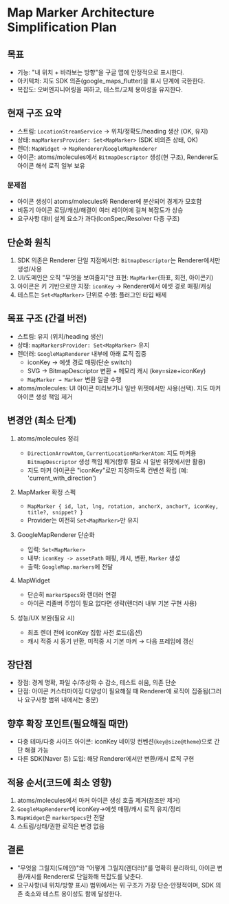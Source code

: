 # Map Marker Architecture Simplification Plan

## 목표
- 기능: "내 위치 + 바라보는 방향"을 구글 맵에 안정적으로 표시한다.
- 아키텍처: 지도 SDK 의존(google_maps_flutter)을 표시 단계에 국한한다.
- 복잡도: 오버엔지니어링을 피하고, 테스트/교체 용이성을 유지한다.

## 현재 구조 요약
- 스트림: `LocationStreamService` → 위치/정확도/heading 생산 (OK, 유지)
- 상태: `mapMarkersProvider: Set<MapMarker>` (SDK 비의존 상태, OK)
- 렌더: `MapWidget` → `MapRenderer`/`GoogleMapRenderer`
- 아이콘: atoms/molecules에서 `BitmapDescriptor` 생성(현 구조), Renderer도 아이콘 해석 로직 일부 보유

### 문제점
- 아이콘 생성이 atoms/molecules와 Renderer에 분산되어 경계가 모호함
- 비동기 아이콘 로딩/캐싱/해결이 여러 레이어에 걸쳐 복잡도가 상승
- 요구사항 대비 설계 요소가 과다(IconSpec/Resolver 다층 구조)

## 단순화 원칙
1. SDK 의존은 Renderer 단일 지점에서만: `BitmapDescriptor`는 Renderer에서만 생성/사용
2. UI/도메인은 오직 "무엇을 보여줄지"만 표현: `MapMarker`(좌표, 회전, 아이콘키)
3. 아이콘은 키 기반으로만 지정: `iconKey` → Renderer에서 에셋 경로 매핑/캐싱
4. 테스트는 `Set<MapMarker>` 단위로 수행: 플러그인 타입 배제

## 목표 구조 (간결 버전)
- 스트림: 유지 (위치/heading 생산)
- 상태: `mapMarkersProvider: Set<MapMarker>` 유지
- 렌더러: `GoogleMapRenderer` 내부에 아래 로직 집중
  - iconKey → 에셋 경로 매핑(단순 switch)
  - SVG → BitmapDescriptor 변환 + 메모리 캐시 (key=size+iconKey)
  - `MapMarker → Marker` 변환 일괄 수행
- atoms/molecules: UI 아이콘 미리보기나 일반 위젯에서만 사용(선택). 지도 마커 아이콘 생성 책임 제거

## 변경안 (최소 단계)
1) atoms/molecules 정리
   - `DirectionArrowAtom`, `CurrentLocationMarkerAtom`: 지도 마커용 `BitmapDescriptor` 생성 책임 제거(향후 필요 시 일반 위젯에서만 활용)
   - 지도 마커 아이콘은 "iconKey"로만 지정하도록 컨벤션 확립 (예: 'current_with_direction')

2) MapMarker 확정 스펙
   - `MapMarker { id, lat, lng, rotation, anchorX, anchorY, iconKey, title?, snippet? }`
   - Provider는 여전히 `Set<MapMarker>`만 유지

3) GoogleMapRenderer 단순화
   - 입력: `Set<MapMarker>`
   - 내부: `iconKey -> assetPath` 매핑, 캐시, 변환, `Marker` 생성
   - 출력: `GoogleMap.markers`에 전달

4) MapWidget
   - 단순히 `markerSpecs`와 렌더러 연결
   - 아이콘 리졸버 주입이 필요 없다면 생략(렌더러 내부 기본 구현 사용)

5) 성능/UX 보완(필요 시)
   - 최초 렌더 전에 iconKey 집합 사전 로드(옵션)
   - 캐시 적중 시 동기 반환, 미적중 시 기본 마커 → 다음 프레임에 갱신

## 장단점
- 장점: 경계 명확, 파일 수/추상화 수 감소, 테스트 쉬움, 의존 단순
- 단점: 아이콘 커스터마이징 다양성이 필요해질 때 Renderer에 로직이 집중됨(그러나 요구사항 범위 내에서는 충분)

## 향후 확장 포인트(필요해질 때만)
- 다중 테마/다중 사이즈 아이콘: iconKey 네이밍 컨벤션(`key@size@theme`)으로 간단 해결 가능
- 다른 SDK(Naver 등) 도입: 해당 Renderer에서만 변환/캐시 로직 구현

## 적용 순서(코드에 최소 영향)
1. atoms/molecules에서 마커 아이콘 생성 호출 제거(참조만 제거)
2. `GoogleMapRenderer`에 iconKey→에셋 매핑/캐시 로직 유지/정리
3. `MapWidget`은 `markerSpecs`만 전달
4. 스트림/상태/권한 로직은 변경 없음

## 결론
- "무엇을 그릴지(도메인)"와 "어떻게 그릴지(렌더러)"를 명확히 분리하되, 아이콘 변환/캐시를 Renderer로 단일화해 복잡도를 낮춘다.
- 요구사항(내 위치/방향 표시) 범위에서는 위 구조가 가장 단순·안정적이며, SDK 의존 축소와 테스트 용이성도 함께 달성한다.


